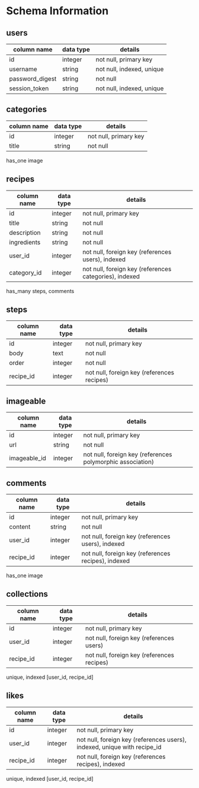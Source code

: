 # Schema Information

## users
column name     | data type | details
----------------|-----------|-----------------------
id              | integer   | not null, primary key
username        | string    | not null, indexed, unique
password_digest | string    | not null
session_token   | string    | not null, indexed, unique


## categories
column name | data type | details
------------|-----------|-----------------------
id          | integer   | not null, primary key
title       | string    | not null
has_one image

## recipes
column name  | data type | details
-------------|-----------|-----------------------
id           | integer   | not null, primary key
title        | string    | not null
description  | string    | not null
ingredients  | string    | not null
user_id      | integer   | not null, foreign key (references users), indexed
category_id  | integer   | not null, foreign key (references categories), indexed
has_many steps, comments


## steps
column name | data type | details
------------|-----------|-----------------------
id          | integer   | not null, primary key
body        | text      | not null
order       | integer   | not null
recipe_id   | integer   | not null, foreign key (references recipes)

## imageable
column name | data type | details
------------|-----------|-----------------------
id          | integer   | not null, primary key
url         | string    | not null
imageable_id| integer   | not null, foreign key (references polymorphic association)

## comments
column name | data type | details
------------|-----------|-----------------------
id          | integer   | not null, primary key
content     | string    | not null
user_id     | integer   | not null, foreign key (references users), indexed
recipe_id   | integer   | not null, foreign key (references recipes), indexed
has_one image

## collections
column name | data type | details
------------|-----------|-----------------------
id          | integer   | not null, primary key
user_id     | integer   | not null, foreign key (references users)
recipe_id   | integer   | not null, foreign key (references recipes)
unique, indexed [user_id, recipe_id]

## likes
column name | data type | details
------------|-----------|-----------------------
id          | integer   | not null, primary key
user_id     | integer   | not null, foreign key (references users), indexed, unique with recipe_id
recipe_id   | integer   | not null, foreign key (references recipes), indexed
unique, indexed [user_id, recipe_id]
